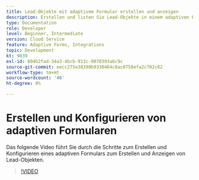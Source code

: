 ```yaml
---
title: Lead-Objekte mit adaptivem Formular erstellen und anzeigen
description: Erstellen und listen Sie Lead-Objekte in einem adaptiven Formular mithilfe der dynamischen Integration.
type: Documentation
role: Developer
level: Beginner, Intermediate
version: Cloud Service
feature: Adaptive Forms, Integrations
topic: Development
kt: 9839
exl-id: 804b2fad-34a3-4bcb-913c-9070393a6c9c
source-git-commit: eecc275e38390b9330464c8ac0750efa2c702c82
workflow-type: tm+mt
source-wordcount: '46'
ht-degree: 0%

---
```


# Erstellen und Konfigurieren von adaptiven Formularen


Das folgende Video führt Sie durch die Schritte zum Erstellen und Konfigurieren eines adaptiven Formulars zum Erstellen und Anzeigen von Lead-Objekten.

>[!VIDEO](https://video.tv.adobe.com/v/340791?quality=12&learn=on)

